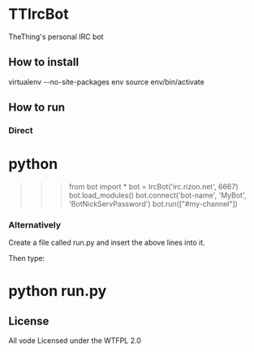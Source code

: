 TTIrcBot
========

TheThing's personal IRC bot

## How to install

 virtualenv --no-site-packages env
 source env/bin/activate

## How to run

### Direct

 # python
 >>> from bot import *
 >>> bot = IrcBot('irc.rizon.net', 6667)
 >>> bot.load_modules()
 >>> bot.connect('bot-name', 'MyBot', 'BotNickServPassword')
 >>> bot.run(["#my-channel"])

### Alternatively

Create a file called run.py and insert the above lines into it.

Then type:

 # python run.py

## License

All vode Licensed under the WTFPL 2.0
